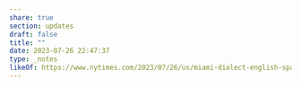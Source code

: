 ```yaml
---
share: true
section: updates
draft: false
title: ""
date: 2023-07-26 22:47:37
type: _notes
likeOf: https://www.nytimes.com/2023/07/26/us/miami-dialect-english-spanish.html
---
```



